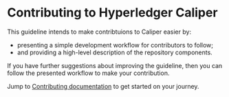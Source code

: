 # Contributing to Hyperledger Caliper

This guideline intends to make contribtuions to Caliper easier by:

* presenting a simple development workflow for contributors to follow;
* and providing a high-level description of the repository components.

If you have further suggestions about improving the guideline, then you can follow the presented workflow to make your contribution.

Jump to [Contributing documentation](https://hyperledger-caliper.github.io/caliper/0.6.0/getting-started/contributing/) to get started on your journey.
